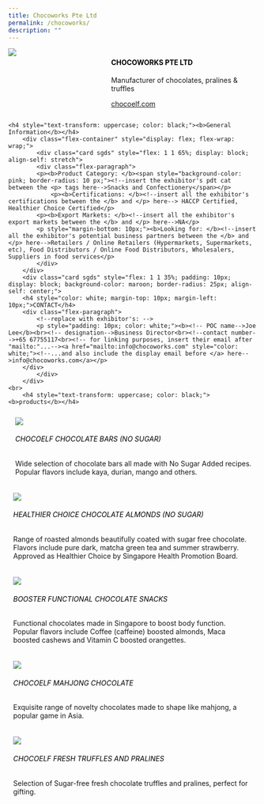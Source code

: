 ```yaml
---
title: Chocoworks Pte Ltd
permalink: /chocoworks/
description: ""
---
```

<div class="flex-paragraph">
		<!--hi there! this is a comment and will provide you with instructional guides-->
		<!--insert booth number here!-->
		<p style="text-transform: uppercase"></p></div>
			<div class="flex-container" style="display: flex; flex-wrap: wrap;">
				<!--insert DOWNLOAD link of company logo between the " marks!-->
			<div class="card sgds" style="flex: 1 1 40%; display: block;"><img src="https://drive.google.com/uc?id=12FGPuSW9UELThXMosKjabgDtzf5fZ18Q&amp;export=download"></div>
	<div class="card-sgds" style="flex: 1 1 58%; display: block; margin-left: 3px">
		<h4 style="text-transform: uppercase; color: black;"><!--insert the exhibitor's name between the <b> tags here--><b>Chocoworks pte ltd</b></h4><!--insert the exhibitor's description between the <p> tags here-->
		<p>Manufacturer of chocolates, pralines &amp; truffles</p>
		<!--insert the exhibitor's website link, making sure there is "https:// www." present please. make sure the entire https link goes in between the " marks-->
		<p><a href="https://chocoelf.com" target="_blank"><!--insert the www website link here (no need for https)-->chocoelf.com</a></p>
	</div>
</div>



	<h4 style="text-transform: uppercase; color: black;"><b>General Information</b></h4>
		<div class="flex-container" style="display: flex; flex-wrap: wrap;">
			<div class="card sgds" style="flex: 1 1 65%; display: block; align-self: stretch">
			<div class="flex-paragraph">
			<p><b>Product Category: </b><span style="background-color: pink; border-radius: 10 px;"><!--insert the exhibitor's pdt cat between the <p> tags here-->Snacks and Confectionery</span></p> 
				<p><b>Certifications: </b><!--insert all the exhibitor's certifications between the </b> and </p> here--> HACCP Certified, Healthier Choice Certified</p>
			<p><b>Export Markets: </b><!--insert all the exhibitor's export markets between the </b> and </p> here-->NA</p>
			<p style="margin-bottom: 10px;"><b>Looking for: </b><!--insert all the exhibitor's potential business partners between the </b> and </p> here-->Retailers / Online Retailers (Hypermarkets, Supermarkets, etc), Food Distributors / Online Food Distributors, Wholesalers, Suppliers in food services</p>
			</div>
		</div>
		<div class="card sgds" style="flex: 1 1 35%; padding: 10px; display: block; background-color: maroon; border-radius: 25px; align-self: center;">
		<h4 style="color: white; margin-top: 10px; margin-left: 10px;">CONTACT</h4>
		<div class="flex-paragraph">
			<!--replace with exhibitor's: -->
			<p style="padding: 10px; color: white;"><b><!-- POC name-->Joe Lee</b><br><!-- designation-->Business Director<br><!--contact number-->+65 67755117<br><!-- for linking purposes, insert their email after "mailto:"...--><a href="mailto:info@chocoworks.com" style="color: white;"><!--...and also include the display email before </a> here-->info@chocoworks.com</a></p>
		</div>
			</div>
		</div>
	<br>
		<h4 style="text-transform: uppercase; color: black;"><b>products</b></h4>
<div style="display: flex; flex-wrap: wrap;">
&nbsp; <div class="card sgds" style="flex: 1 1 47%; margin: 10px; display: block;"><!--insert the exhibitor's DOWNLOAD image for product between the " marks here-->
	<div class="flex-image" style="display: block;"><img src="https://drive.google.com/uc?id=1o5qfruxKxxh32-EaGO0vazZkTMIw28gQ&amp;export=download"></div>
	<div class="flex-paragraph">
		<h6 style="text-transform: uppercase; color: black;"><!--insert product name before </h6> and product description after <p>-->CHOCOELF Chocolate Bars (No Sugar)</h6>
		<p>Wide selection of chocolate bars all made with No Sugar Added recipes. Popular flavors include kaya, durian, mango and others.



</p></div>
	</div>
		<div class="card sgds" style="flex: 1 1 47%; margin: 10px; display: block;">
		<div class="flex-image" style="display: block;"><img src="https://drive.google.com/uc?id=1wryGBOTo2IKMm_fl6N5zGbL7g9qYbvEd&amp;export=download"></div>
	<div class="flex-paragraph">
		<h6 style="text-transform: uppercase; color: black;">  
Healthier Choice Chocolate Almonds (No Sugar)</h6>
		<p>Range of roasted almonds beautifully coated with sugar free chocolate. Flavors include pure dark, matcha green tea and summer strawberry. Approved as Healthier Choice by Singapore Health Promotion Board. 


</p></div>
	</div>
		<div class="card sgds" style="flex: 1 1 47%; margin: 10px; display: block;">
		<div class="flex-image" style="display: block;"><img src="https://drive.google.com/uc?id=10y74pBQgRKARWXVWfvhEZH-9DsSodIbE&amp;export=download"></div>
	<div class="flex-paragraph">
		<h6 style="text-transform: uppercase; color: black;">BOOSTER Functional Chocolate Snacks</h6>
		<p>Functional chocolates made in Singapore to boost body function. Popular flavors include Coffee (caffeine) boosted almonds, Maca boosted cashews and Vitamin C boosted orangettes.

  

</p></div>
		</div>
		<div class="card sgds" style="flex: 1 1 47%; margin: 10px; display: block;">
		<div class="flex-image" style="display: block;"><img src="https://drive.google.com/uc?id=1i_hhzacnk3U8ugMYcAH41sO53AFHIU72&amp;export=download"></div>
	<div class="flex-paragraph">
		<h6 style="text-transform: uppercase; color: black;">CHOCOELF Mahjong Chocolate</h6>
		<p>Exquisite range of novelty chocolates made to shape like mahjong, a popular game in Asia. </p></div>
	</div>
		<div class="card sgds" style="flex: 1 1 47%; margin: 10px; display: block;">
		<div class="flex-image" style="display: block;"><img src="https://drive.google.com/uc?id=1_mtyTlf2veMzRcNISpWTOQ3pNT4lNtUr&amp;export=download"></div>
	<div class="flex-paragraph">
		<h6 style="text-transform: uppercase; color: black;">CHOCOELF Fresh Truffles and Pralines</h6>
Selection of Sugar-free fresh chocolate truffles and pralines, perfect for gifting.<p></p></div>
	</div>
	<!--don't delete these 2 tags. double check how the layout looks on the right too and lemme know if there are any problems! thank u so much for ur hardwork!-->
	</div>